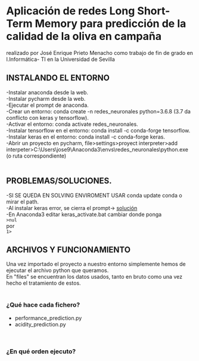 # Aplicación de redes Long Short-Term Memory para predicción de la calidad de la oliva en campaña
realizado por José Enrique Prieto Menacho como trabajo de fin de grado en I.Informática- TI en la Universidad de Sevilla

## INSTALANDO EL ENTORNO

-Instalar anaconda desde la web.<br />
-Instalar pycharm desde la web.<br />
-Ejecutar el prompt de anaconda. <br />
-Crear un entorno: conda create -n redes_neuronales python=3.6.8 (3.7 da conflicto con keras y tensorflow).<br />
-Activar el entorno: conda activate redes_neuronales.<br />
-Instalar tensorflow en el entorno: conda install -c conda-forge tensorflow.<br />
-Instalar keras en el entorno: conda install -c conda-forge keras.<br />
-Abrir un proyecto en pycharm, file>settings>proyect interpreter>add interpeter>C:\Users\jose9\Anaconda3\envs\redes_neuronales\python.exe (o ruta correspondiente)
<br /><br />

## PROBLEMAS/SOLUCIONES.<br />
-SI SE QUEDA EN SOLVING ENVIROMENT USAR conda update conda o mirar el path.<br />
-Al instalar keras error, se cierra el prompt-> [solución](https://stackoverflow.com/questions/53483685/keras-breaks-anaconda-prompt)<br />
-En Anaconda3 editar keras_activate.bat cambiar donde ponga <br />
`>nul`<br />
por<br />
`1>`
<br />


## ARCHIVOS Y FUNCIONAMIENTO
Una vez importado el proyecto a nuestro entorno simplemente hemos de ejecutar el archivo python que queramos.<br />
En "files" se encuentran los datos usados, tanto en bruto como una vez hecho el tratamiento de estos. <br /><br />
### ¿Qué hace cada fichero?<br />
- performance_prediction.py
- acidity_prediction.py

<br />

### ¿En qué orden ejecuto?<br />
